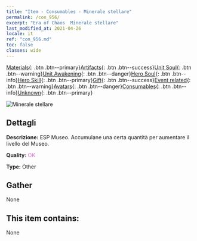 ```yaml
---
title: "Item - Consumables - Minerale stellare"
permalink: /con_956/
excerpt: "Era of Chaos  Minerale stellare"
last_modified_at: 2021-04-26
locale: it
ref: "con_956.md"
toc: false
classes: wide
---
```

 [Materials](/ItemsIT/){: .btn .btn--primary}[Artifacts](/ItemsIT/Artifacts/){: .btn .btn--success}[Unit Soul](/ItemsIT/UnitSoul/){: .btn .btn--warning}[Unit Awakening](/ItemsIT/UnitAwakening/){: .btn .btn--danger}[Hero Soul](/ItemsIT/HeroSoul/){: .btn .btn--info}[Hero Skill](/ItemsIT/HeroSkill/){: .btn .btn--primary}[Gift](/ItemsIT/Gift/){: .btn .btn--success}[Event related](/ItemsIT/Events/){: .btn .btn--warning}[Avatars](/ItemsIT/Avatars/){: .btn .btn--danger}[Consumables](/ItemsIT/Consumables/){: .btn .btn--info}[Unknown](/ItemsIT/Unknown/){: .btn .btn--primary}

 ![Minerale stellare](/images/t/i_40051.png)

## Dettagli
 **Descrizione:** ESP Museo. Accumulane una certa quantità per aumentare il livello del Museo.

 **Quality:** <span style="color: #DA70D6">OK</span>

 **Type:** Other

## Gather

  None

## This item contains:

  None

